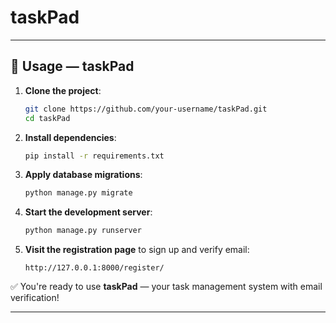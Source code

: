 # taskPad

---

## 🚀 Usage — taskPad

1. **Clone the project**:

   ```bash
   git clone https://github.com/your-username/taskPad.git
   cd taskPad
   ```

2. **Install dependencies**:

   ```bash
   pip install -r requirements.txt
   ```

3. **Apply database migrations**:

   ```bash
   python manage.py migrate
   ```

4. **Start the development server**:

   ```bash
   python manage.py runserver
   ```

5. **Visit the registration page** to sign up and verify email:

   ```
   http://127.0.0.1:8000/register/
   ```

✅ You're ready to use **taskPad** — your task management system with email verification!

---


